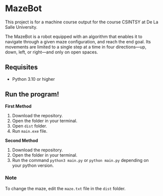 # MazeBot

This project is for a machine course output for the course CSINTSY at De La Salle University.

The MazeBot is a robot equipped with an algorithm that enables it to navigate through a given maze configuration, and reach the end goal. Its movements are limited to a single step at a time in four directions—up, down, left, or right—and only on open spaces.

## Requisites
- Python 3.10 or higher

## Run the program!
**First Method**
1. Download the repository.
2. Open the folder in your terminal.
3. Open `dist` folder.
4. Run  `main.exe` file.

**Second Method**
1. Download the repository.
2. Open the folder in your terminal.
3. Run the command `python3 main.py` or `python main.py` depending on your python version.

### Note
To change the maze, edit the `maze.txt` file in the `dist` folder.